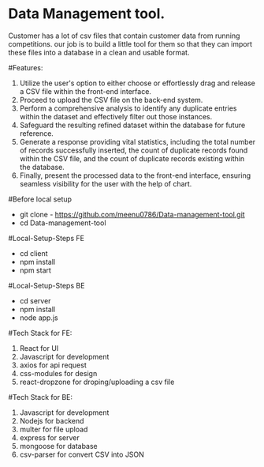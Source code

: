 # Data Management tool.

Customer has a lot of csv files that contain customer data from running competitions. our job is to build a little tool for them so that they can import these files into a database in a clean and usable format.

#Features:

1. Utilize the user's option to either choose or effortlessly drag and release a CSV file within the front-end interface.
2. Proceed to upload the CSV file on the back-end system.
3. Perform a comprehensive analysis to identify any duplicate entries within the dataset and effectively filter out those instances.
4. Safeguard the resulting refined dataset within the database for future reference.
5. Generate a response providing vital statistics, including the total number of records successfully inserted, the count of duplicate records found within the CSV file, and the count of duplicate records existing within the database.
6. Finally, present the processed data to the front-end interface, ensuring seamless visibility for the user with the help of chart.


#Before local setup

- git clone - https://github.com/meenu0786/Data-management-tool.git
- cd Data-management-tool

#Local-Setup-Steps FE

- cd client
- npm install
- npm start

#Local-Setup-Steps BE

- cd server
- npm install
- node app.js

#Tech Stack for FE:
1. React for UI
2. Javascript for development
3. axios for api request
4. css-modules for design
5. react-dropzone for droping/uploading a csv file

#Tech Stack for BE:
1. Javascript for development
2. Nodejs for backend
3. multer for file upload
4. express for server
5. mongoose for database
6. csv-parser for convert CSV into JSON
